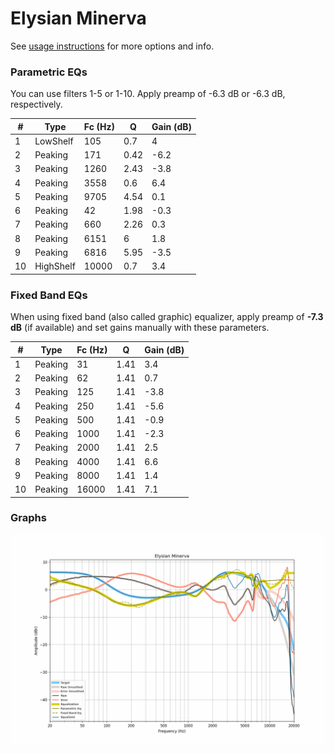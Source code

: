 # Elysian Minerva
See [usage instructions](https://github.com/jaakkopasanen/AutoEq#usage) for more options and info.

### Parametric EQs
You can use filters 1-5 or 1-10. Apply preamp of -6.3 dB or -6.3 dB, respectively.

|   # | Type      |   Fc (Hz) |    Q |   Gain (dB) |
|-----|-----------|-----------|------|-------------|
|   1 | LowShelf  |       105 | 0.7  |         4   |
|   2 | Peaking   |       171 | 0.42 |        -6.2 |
|   3 | Peaking   |      1260 | 2.43 |        -3.8 |
|   4 | Peaking   |      3558 | 0.6  |         6.4 |
|   5 | Peaking   |      9705 | 4.54 |         0.1 |
|   6 | Peaking   |        42 | 1.98 |        -0.3 |
|   7 | Peaking   |       660 | 2.26 |         0.3 |
|   8 | Peaking   |      6151 | 6    |         1.8 |
|   9 | Peaking   |      6816 | 5.95 |        -3.5 |
|  10 | HighShelf |     10000 | 0.7  |         3.4 |

### Fixed Band EQs
When using fixed band (also called graphic) equalizer, apply preamp of **-7.3 dB** (if available) and set gains manually with these parameters.

|   # | Type    |   Fc (Hz) |    Q |   Gain (dB) |
|-----|---------|-----------|------|-------------|
|   1 | Peaking |        31 | 1.41 |         3.4 |
|   2 | Peaking |        62 | 1.41 |         0.7 |
|   3 | Peaking |       125 | 1.41 |        -3.8 |
|   4 | Peaking |       250 | 1.41 |        -5.6 |
|   5 | Peaking |       500 | 1.41 |        -0.9 |
|   6 | Peaking |      1000 | 1.41 |        -2.3 |
|   7 | Peaking |      2000 | 1.41 |         2.5 |
|   8 | Peaking |      4000 | 1.41 |         6.6 |
|   9 | Peaking |      8000 | 1.41 |         1.4 |
|  10 | Peaking |     16000 | 1.41 |         7.1 |

### Graphs
![](./Elysian%20Minerva.png)
